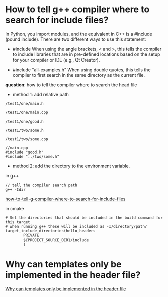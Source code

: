 # How to tell g++ compiler where to search for include files?

In Python, you import modules, and the equivalent in C++ is a #include (pound include). There are two different ways to use this statement:

* #include <iostream> When using the angle brackets, < and >, this tells the compiler to include libraries that are in pre-defined locations based on the setup for your compiler or IDE (e.g., Qt Creator).

* #include "all-examples.h" When using double quotes, this tells the compiler to first search in the same directory as the current file.

**question**: how to tell the compiler where to search the head file

* method 1: add relative path
~~~
/test1/one/main.h

/test1/one/main.cpp

/test1/one/good.h

/test1/two/some.h

/test1/two/some.cpp
~~~

~~~
//main.cpp
#include "good.h"
#include "../two/some.h"
~~~

* method 2: add the directory to the environment variable.

in g++
~~~
// tell the compiler search path
g++ -Idir
~~~
[how-to-tell-g-compiler-where-to-search-for-include-files](https://stackoverflow.com/questions/15478005/how-to-tell-g-compiler-where-to-search-for-include-files)

in cmake
~~~
# Set the directories that should be included in the build command for this target
# when running g++ these will be included as -I/directory/path/
target_include_directories(hello_headers
        PRIVATE
        ${PROJECT_SOURCE_DIR}/include
        )
~~~

# Why can templates only be implemented in the header file?

[Why can templates only be implemented in the header file](https://stackoverflow.com/questions/495021/why-can-templates-only-be-implemented-in-the-header-file)

